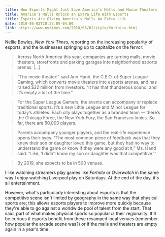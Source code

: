 ```yaml
---
title: How Esports Might Just Save America’s Malls and Movie Theaters 
title: America’s Malls Unlock an Extra Life With Esports
title: Esports Are Giving America’s Malls An Extra Life 
date: 2018-05-03T20:37:09-04:00
link: https://www.nytimes.com/2018/05/02/style/fortnite.html
---
```

Nellie Bowles, *New York Times*, reporting on the increasing popularity of esports, and the businesses springing up to capitalize on the fervor:

> Across North America this year, companies are turning malls, movie theaters, storefronts and parking garages into neighborhood esports arenas. [...]
 
> “The movie theater!” said Ann Hand, the C.E.O. of Super League Gaming, which converts movie theaters into esports arenas, and has raised $32 million from investors. “It has that thunderous sound, and it’s empty a lot of the time.”

> For the Super League Gamers, the events can accompany or replace traditional sports. It’s a new Little League and Minor League for today’s athletes. Each city plays together as a branded team — there’s the Chicago Force, the New York Fury, the San Francisco Ionics. So far, there are 50,000 players.

> Parents accompany younger players, and the real-life experience opens their eyes. “The most common piece of feedback was that they knew their son or daughter loved this game, but they had no way to understand the game or know if they were any good at it,” Ms. Hand said. “Like, ‘I didn’t know my son or daughter was that competitive.’”

> By 2019, she expects to be in 500 venues.

I like watching streamers play games like *Fortnite* or *Overwatch* in the same way I enjoy watching Liverpool play on Saturdays. At the end of the day, it's all entertainment. 

However, what's particularly interesting about esports is that the competitive scene isn't limited by geography in the same way that physical sports are; this allows esports players to improve more quickly because they're able to go against a worldwide pool of talent from the start. That said, part of what makes physical sports so popular *is* their regionality. It'll be curious if esports benefit from these revamped local venues (remember how popular the arcade scene was?) or if the malls and theaters are empty again in a year's time. 





